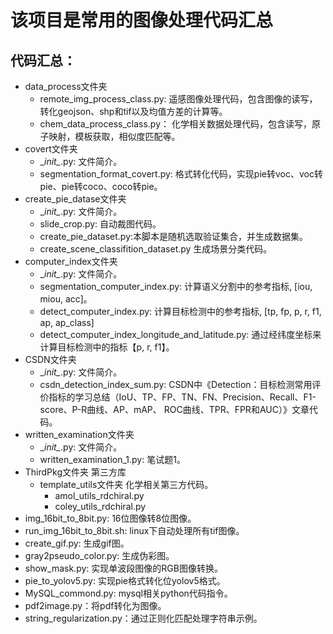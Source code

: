# 该项目是常用的图像处理代码汇总
## 代码汇总：
- data_process文件夹
    - remote_img_process_class.py: 遥感图像处理代码，包含图像的读写，转化geojson、shp和tif以及均值方差的计算等。
    - chem_data_process_class.py： 化学相关数据处理代码，包含读写，原子映射，模板获取，相似度匹配等。
- covert文件夹
    - \__init\__.py: 文件简介。
    - segmentation_format_covert.py: 格式转化代码，实现pie转voc、voc转pie、pie转coco、coco转pie。
- create_pie_datase文件夹
    - \__init\__.py: 文件简介。
    - slide_crop.py: 自动裁图代码。
    - create_pie_dataset.py:本脚本是随机选取验证集合，并生成数据集。
    - create_scene_classifition_dataset.py 生成场景分类代码。
- computer_index文件夹
    - \__init\__.py: 文件简介。
    - segmentation_computer_index.py: 计算语义分割中的参考指标, [iou, miou, acc]。
    - detect_computer_index.py: 计算目标检测中的参考指标, [tp, fp, p, r, f1, ap, ap_class]
    - detect_computer_index_longitude_and_latitude.py: 通过经纬度坐标来计算目标检测中的指标【p, r, f1】。
- CSDN文件夹 
    - \__init\__.py: 文件简介。
    - csdn_detection_index_sum.py: CSDN中《Detection：目标检测常用评价指标的学习总结（IoU、TP、FP、TN、FN、Precision、Recall、F1-score、P-R曲线、AP、mAP、 ROC曲线、TPR、FPR和AUC）》文章代码。
- written_examination文件夹 
    - \__init\__.py: 文件简介。
    - written_examination_1.py: 笔试题1。
- ThirdPkg文件夹  第三方库
    - template_utils文件夹   化学相关第三方代码。
        - amol_utils_rdchiral.py
        - coley_utils_rdchiral.py 
- img_16bit_to_8bit.py: 16位图像转8位图像。
- run_img_16bit_to_8bit.sh: linux下自动处理所有tif图像。
- create_gif.py: 生成gif图。
- gray2pseudo_color.py: 生成伪彩图。
- show_mask.py: 实现单波段图像的RGB图像转换。
- pie_to_yolov5.py: 实现pie格式转化位yolov5格式。
- MySQL_commond.py: mysql相关python代码指令。
- pdf2image.py：将pdf转化为图像。
- string_regularization.py：通过正则化匹配处理字符串示例。
